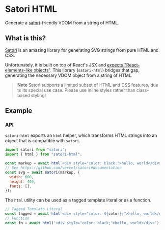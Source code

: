 # Satori HTML

Generate a [satori](https://github.com/vercel/satori)-friendly VDOM from a string of HTML.

## What is this?

[Satori](https://github.com/vercel/satori) is an amazing library for generating SVG strings from pure HTML and CSS.

Unfortunately, it is built on top of React's JSX and [expects "React-elements-like objects"](https://github.com/vercel/satori#use-without-jsx). This library (`satori-html`) bridges that gap, generating the necessary VDOM object from a string of HTML.

> **Note**
> Satori supports a limited subset of HTML and CSS features, due to its special use case. Please use inline styles rather than class-based styling!

## Example

### API

`satori-html` exports an `html` helper, which transforms HTML strings into an object that is compatible with `satori`.

```js
import satori from "satori";
import { html } from "satori-html";

const markup = await html`<div style="color: black;">hello, world</div>`;
// See https://github.com/vercel/satori#documentation
const svg = await satori(markup, {
  width: 600,
  height: 400,
  fonts: [],
});
```

The `html` utility can be used as a tagged template literal or as a function.

```js
// Tagged Template Literal
const tagged = await html`<div style="color: ${color};">hello, world</div>`;
// Function
const fn = await html('<div style="color: black;">hello, world</div>');
```
